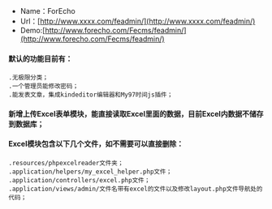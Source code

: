* Name：ForEcho
* Url：[http://www.xxxx.com/feadmin/](http://www.xxxx.com/feadmin/)
* Demo:[http://www.forecho.com/Fecms/feadmin/](http://www.forecho.com/Fecms/feadmin/)


#### 默认的功能目前有：
	.无极限分类；
	.一个管理员能修改密码；
	.能发表文章，集成kindeditor编辑器和My97时间js插件；

#### 新增上传Excel表单模块，能直接读取Excel里面的数据，目前Excel内数据不储存到数据库；
#### Excel模块包含以下几个文件，如不需要可以直接删除：
	.resources/phpexcelreader文件夹；
	.application/helpers/my_excel_helper.php文件；
	.application/controllers/excel.php文件；
	.application/views/admin/文件名带有excel的文件以及修改layout.php文件导航处的代码；